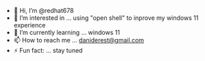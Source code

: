 - 👋 Hi, I’m @redhat678
- 👀 I’m interested in ... using "open shell" to inprove my windows 11 experience
- 🌱 I’m currently learning ... windows 11
- 📫 How to reach me ... daniderest@gmail.com
- ⚡ Fun fact: ... stay tuned

<!---
redhat678/redhat678 is a ✨ special ✨ repository because its `README.md` (this file) appears on your GitHub profile.
You can click the Preview link to take a look at your changes.
--->
